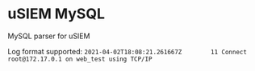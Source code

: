 # uSIEM MySQL
MySQL parser for uSIEM

Log format supported:
`2021-04-02T18:08:21.261667Z        11 Connect   root@172.17.0.1 on web_test using TCP/IP`